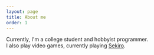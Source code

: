 ```yaml
---
layout: page
title: About me
order: 1
---
```


Currently, I'm a college student and hobbyist programmer. <br>
I also play video games, currently playing [Sekiro](https://www.sekirothegame.com/).